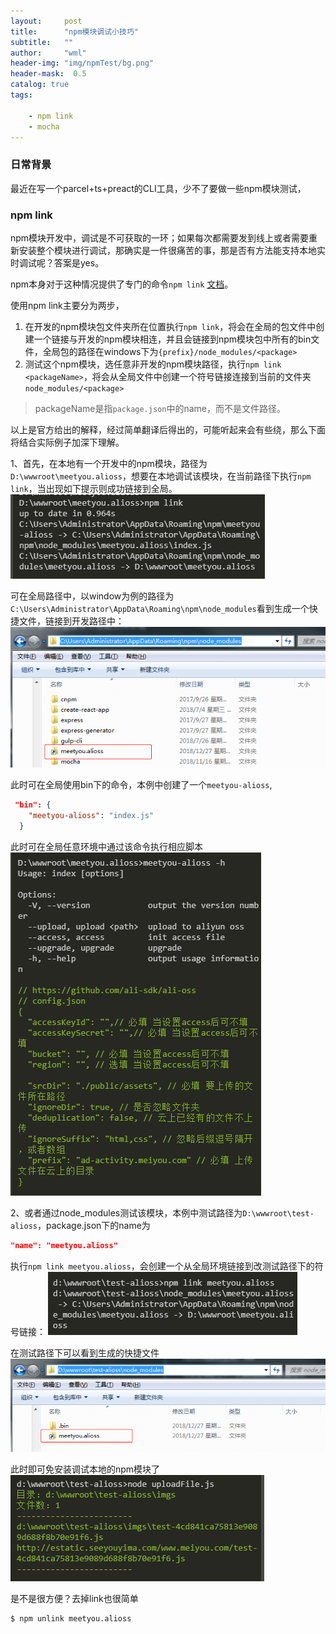 ```yaml
---
layout:     post
title:      "npm模块调试小技巧"
subtitle:   ""
author:     "wml"
header-img: "img/npmTest/bg.png"
header-mask:  0.5
catalog: true
tags:

    - npm link
    - mocha
---
```


### 日常背景

最近在写一个parcel+ts+preact的CLI工具，少不了要做一些npm模块测试，

### npm link

npm模块开发中，调试是不可获取的一环；如果每次都需要发到线上或者需要重新安装整个模块进行调试，那确实是一件很痛苦的事，那是否有方法能支持本地实时调试呢？答案是yes。

npm本身对于这种情况提供了专门的命令`npm link` [文档](https://docs.npmjs.com/cli/link)。

使用npm link主要分为两步，

1. 在开发的npm模块包文件夹所在位置执行`npm link`，将会在全局的包文件中创建一个链接与开发的npm模块相连，并且会链接到npm模块包中所有的bin文件，全局包的路径在windows下为`{prefix}/node_modules/<package>`
2. 测试这个npm模块，选任意非开发的npm模块路径，执行`npm link <packageName>`，将会从全局文件中创建一个符号链接连接到当前的文件夹`node_modules/<package>`

> packageName是指`package.json`中的name，而不是文件路径。

以上是官方给出的解释，经过简单翻译后得出的，可能听起来会有些绕，那么下面将结合实际例子加深下理解。

1、首先，在本地有一个开发中的npm模块，路径为`D:\wwwroot\meetyou.alioss`，想要在本地调试该模块，在当前路径下执行`npm link`，当出现如下提示则成功链接到全局。
![link](/img/npmTest/1.png)

可在全局路径中，以window为例的路径为`C:\Users\Administrator\AppData\Roaming\npm\node_modules`看到生成一个快捷文件，链接到开发路径中：
![link](/img/npmTest/2.png)

此时可在全局使用bin下的命令，本例中创建了一个`meetyou-alioss`,

```json
 "bin": {
    "meetyou-alioss": "index.js"
  }
```

此时可在全局任意环境中通过该命令执行相应脚本
![link](/img/npmTest/3.png)

2、或者通过node_modules测试该模块，本例中测试路径为`D:\wwwroot\test-alioss`，package.json下的name为

```json
"name": "meetyou.alioss"
```

执行`npm link meetyou.alioss`，会创建一个从全局环境链接到改测试路径下的符号链接：
![link](/img/npmTest/4.png)

在测试路径下可以看到生成的快捷文件
![link](/img/npmTest/5.png)

此时即可免安装调试本地的npm模块了
![link](/img/npmTest/6.png)

是不是很方便？去掉link也很简单

```s
$ npm unlink meetyou.alioss
```